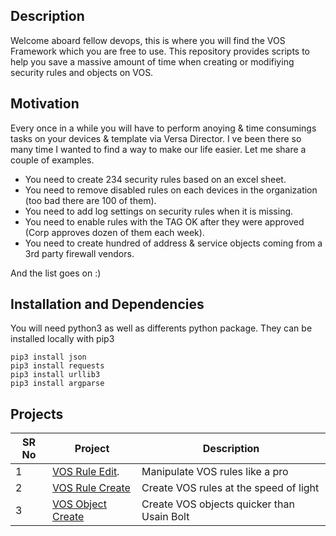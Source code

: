 ## Description

Welcome aboard fellow devops, this is where you will find the VOS Framework which you are free to use.
This repository provides scripts to help you save a massive amount of time when creating or modifiying security rules and objects on VOS.

## Motivation

Every once in a while you will have to perform anoying & time consumings tasks on your devices & template via Versa Director.
I ve been there so many time  I wanted to find a way to make our life easier. Let me share a couple of examples.

- You need to create 234 security rules based on an excel sheet.
- You need to remove disabled rules on each devices in the organization (too bad there are 100 of them).
- You need to add log settings on security rules when it is missing.
- You need to enable rules with the TAG OK after they were approved (Corp approves dozen of them each week).
- You need to create hundred of address & service objects coming from a 3rd party firewall vendors.

And the list goes on :)

## Installation and Dependencies
You will need python3 as well as differents python package. They can be installed locally with pip3
```
pip3 install json
pip3 install requests
pip3 install urllib3
pip3 install argparse
```

## Projects

| SR No | Project                                                                                                                                | Description                                             |
| ----- | -------------------------------------------------------------------------------------------------------------------------------------- | ------------------------------------------------------- |
| 1     | [VOS Rule Edit](https://gitlab.com/versa-networks/devops/-/tree/master/python/VOS%20Framework/rule-edit).                              | Manipulate VOS rules like a pro                         |
| 2     | [VOS Rule Create](https://gitlab.com/versa-networks/devops/-/tree/master/python/VOS%20Framework/rule-create)                           | Create VOS rules at the speed of light                  |
| 3     | [VOS Object Create](https://gitlab.com/versa-networks/devops/-/tree/master/python/VOS%20Framework/object-create)                       | Create VOS objects quicker than Usain Bolt              |
